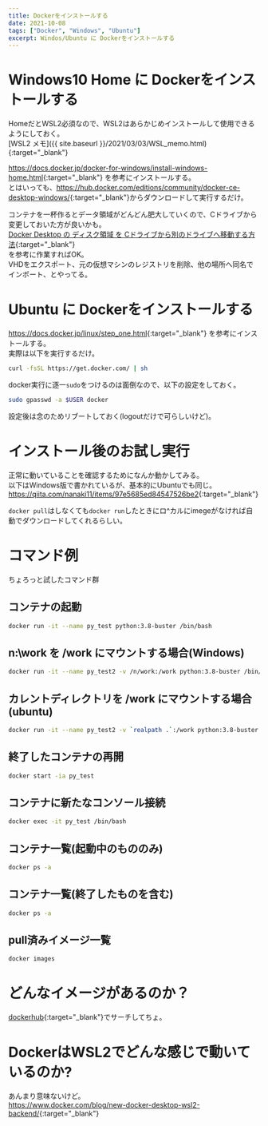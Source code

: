 ```yaml
---
title: Dockerをインストールする
date: 2021-10-08
tags: ["Docker", "Windows", "Ubuntu"]
excerpt: Windos/Ubuntu に Dockerをインストールする
---
```


# Windows10 Home に Dockerをインストールする
HomeだとWSL2必須なので、WSL2はあらかじめインストールして使用できるようにしておく。  
[WSL2 メモ]({{ site.baseurl }}/2021/03/03/WSL_memo.html){:target="_blank"}   

 <https://docs.docker.jp/docker-for-windows/install-windows-home.html>{:target="_blank"} を参考にインストールする。   
とはいっても、<https://hub.docker.com/editions/community/docker-ce-desktop-windows/>{:target="_blank"}からダウンロードして実行するだけ。  


コンテナを一杯作るとデータ領域がどんどん肥大していくので、Cドライブから変更しておいた方が良いかも。  
[Docker Desktop の ディスク領域 を Cドライブから別のドライブへ移動する方法](https://nosubject.io/windowsdocker-desktop-move-disk-image/){:target="_blank"}  
を参考に作業すればOK。  
VHDをエクスポート、元の仮想マシンのレジストリを削除、他の場所へ同名でインポート、とやってる。  


# Ubuntu に Dockerをインストールする
 <https://docs.docker.jp/linux/step_one.html>{:target="_blank"} を参考にインストールする。   
実際は以下を実行するだけ。  
```bash
curl -fsSL https://get.docker.com/ | sh
```

docker実行に逐一``sudo``をつけるのは面倒なので、以下の設定をしておく。  
```bash
sudo gpasswd -a $USER docker
```
設定後は念のためリブートしておく(logoutだけで可らしいけど)。  


# インストール後のお試し実行
正常に動いていることを確認するためになんか動かしてみる。  
以下はWindows版で書かれているが、基本的にUbuntuでも同じ。  
<https://qiita.com/nanaki11/items/97e5685ed84547526be2>{:target="_blank"}  

``docker pull``はしなくても``docker run``したときにロ^カルにimegeがなければ自動でダウンロードしてくれるらしい。  



# コマンド例
ちょろっと試したコマンド群
## コンテナの起動
```bash
docker run -it --name py_test python:3.8-buster /bin/bash
```

## n:\work を /work にマウントする場合(Windows)
```bash
docker run -it --name py_test2 -v /n/work:/work python:3.8-buster /bin/bash
```

## カレントディレクトリを /work にマウントする場合(ubuntu)
```bash
docker run -it --name py_test2 -v `realpath .`:/work python:3.8-buster /bin/bash
```
## 終了したコンテナの再開

```bash
docker start -ia py_test
```

## コンテナに新たなコンソール接続
```bash
docker exec -it py_test /bin/bash
```

## コンテナ一覧(起動中のもののみ)
```bash
docker ps -a
```
## コンテナ一覧(終了したものを含む)
```bash
docker ps -a
```

## pull済みイメージ一覧
```bash
docker images
```

# どんなイメージがあるのか？
[dockerhub](https://hub.docker.com/search?type=image){:target="_blank"}でサーチしてちょ。  

# DockerはWSL2でどんな感じで動いているのか?
あんまり意味ないけど。  
<https://www.docker.com/blog/new-docker-desktop-wsl2-backend/>{:target="_blank"}  